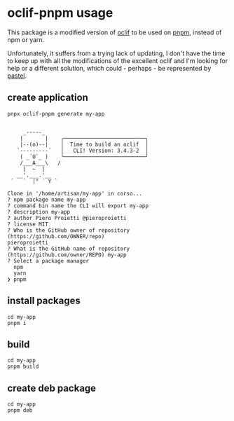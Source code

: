 # oclif-pnpm usage

This package is a modified version of [oclif](https://github.com/oclif/oclif) to be used on [pnpm](https://pnpm.io/), instead of npm or yarn.

Unfortunately, it suffers from a trying lack of updating, I don't have the time to keep up with all the modifications of the excellent oclif and I'm looking for help or a different solution, which could - perhaps - be represented by [pastel](https://github.com/vadimdemedes/pastel).


## create application
`
pnpx oclif-pnpm generate my-app
`

```

     _-----_     
    |       |    ╭──────────────────────────╮
    |--(o)--|    │  Time to build an oclif  │
   `---------´   │   CLI! Version: 3.4.3-2  │
    ( _´U`_ )    ╰──────────────────────────╯
    /___A___\   /
     |  ~  |     
   __'.___.'__   
 ´   `  |° ´ Y ` 

Clone in '/home/artisan/my-app' in corso...
? npm package name my-app
? command bin name the CLI will export my-app
? description my-app
? author Piero Proietti @pieroproietti
? license MIT
? Who is the GitHub owner of repository (https://github.com/OWNER/repo) 
pieroproietti
? What is the GitHub name of repository (https://github.com/owner/REPO) my-app
? Select a package manager 
  npm 
  yarn 
❯ pnpm 
```

## install packages
```
cd my-app
pnpm i
```

## build
```
cd my-app
pnpm build
```


## create deb package

```
cd my-app
pnpm deb
```
